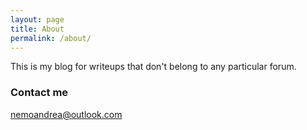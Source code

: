 ```yaml
---
layout: page
title: About
permalink: /about/
---
```

This is my blog for writeups that don't belong to any particular forum.

### Contact me

[nemoandrea@outlook.com](mailto:nemoandrea@outlook.com)
